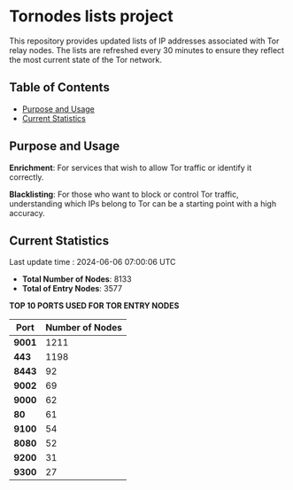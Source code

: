 # Tornodes lists project

This repository provides updated lists of IP addresses associated with Tor relay nodes. The lists are refreshed every 30 minutes to ensure they reflect the most current state of the Tor network.

## Table of Contents

- [Purpose and Usage](#purpose-and-usage)
- [Current Statistics](#current-statistics)


## Purpose and Usage

**Enrichment**: For services that wish to allow Tor traffic or identify it correctly.

**Blacklisting**: For those who want to block or control Tor traffic, understanding which IPs belong to Tor can be a starting point with a high accuracy.

## Current Statistics

Last update time : 2024-06-06 07:00:06 UTC

- **Total Number of Nodes**: 8133
- **Total of Entry Nodes**: 3577

**TOP 10 PORTS USED FOR TOR ENTRY NODES**

| **Port** | **Number of Nodes** |
|------|-----------------|
| **9001**   | 1211  |
| **443**   | 1198  |
| **8443**   | 92  |
| **9002**   | 69  |
| **9000**   | 62  |
| **80**   | 61  |
| **9100**   | 54  |
| **8080**   | 52  |
| **9200**   | 31  |
| **9300**   | 27  |

